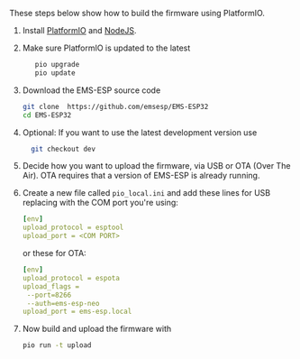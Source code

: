 These steps below show how to build the firmware using PlatformIO.

1. Install [PlatformIO](https://platformio.org/install) and [NodeJS](https://nodejs.org/en/).
2. Make sure PlatformIO is updated to the latest
   ```sh
      pio upgrade
      pio update
   ```
3. Download the EMS-ESP source code
   ```sh
   git clone  https://github.com/emsesp/EMS-ESP32
   cd EMS-ESP32
   ```
4. Optional: If you want to use the latest development version use
   ```sh
     git checkout dev
   ```
5. Decide how you want to upload the firmware, via USB or OTA (Over The Air). OTA requires that a version of EMS-ESP is already running.
6. Create a new file called `pio_local.ini` and add these lines for USB replacing with the COM port you're using:

   ```yaml
   [env]
   upload_protocol = esptool
   upload_port = <COM PORT>
   ```

   or these for OTA:

   ```yaml
   [env]
   upload_protocol = espota
   upload_flags =
    --port=8266
    --auth=ems-esp-neo
   upload_port = ems-esp.local
   ```

7. Now build and upload the firmware with
   ```sh
   pio run -t upload
   ```
